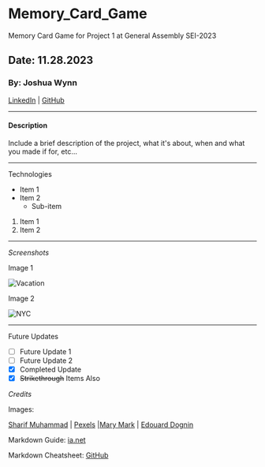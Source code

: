 # Memory_Card_Game
Memory Card Game for Project 1 at General Assembly SEI-2023

## Date: 11.28.2023

### By: Joshua Wynn

[LinkedIn](https://www.linkedin.com/in/wynnjoshua/) | [GitHub](https://github.com/joshuawynn?tab=repositories)
***
#### Description
Include a brief description of the project, what it's about, when and what you made if for, etc...
***

Technologies
- Item 1
- Item 2
  - Sub-item

1. Item 1
2. Item 2

***

_Screenshots_

Image 1

 ![Vacation](https://images.pexels.com/photos/449627/pexels-photo-449627.jpeg?cs=srgb&dl=wood-sea-nature-449627.jpg&fm=jpg)

 Image 2

 ![NYC](https://bloximages.newyork1.vip.townnews.com/sanfordherald.com/content/tncms/assets/v3/editorial/4/a0/4a0a0414-877e-5f0a-bfa7-89a6ba6ef4bf/655e09653d5cb.image.jpg?resize=1333%2C890)
 ***

 Future Updates

 - [ ] Future Update 1
- [ ] Future Update 2
- [x] Completed Update
- [x] ~~Strikethrough~~ Items Also

_Credits_

Images: 

[Sharif Muhammad](https://www.sharifmuhammad.com/) | [Pexels](https://www.pexels.com/) |[Mary Mark](https://www.marysmark.com/by-land/Brooklyn-bridge) | [Edouard Dognin](https://unsplash.com/photos/brown-brick-block-wallpaper-H6PaJwYMfUU)

Markdown Guide: [ia.net](https://ia.net/)

Markdown Cheatsheet: [GitHub](https://github.com/)